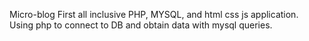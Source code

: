 Micro-blog
First all inclusive PHP, MYSQL, and html css js application. Using php to connect to DB and obtain data with mysql queries.

